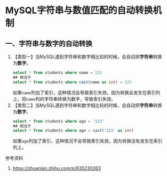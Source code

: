 # MySQL字符串与数值匹配的自动转换机制

## 一、字符串与数字的自动转换
1. 【类型一】当MySQL遇到字符串和数字相比较的时候，会自动把**字符串**转换为**数字**。
   ```sql
   select * from students where name = 123
   ## 相当于
   select * from students where cast(name as int) = 123
   ```
   如果`name`列加了索引，这种情况会导致索引失效，因为转换会发生在索引列上，将`name`列的字符串转换为数字，导致索引失效。
2. 【类型二】当MySQL遇到字符串和数字相比较的时候，会自动把**字符串**转换为**数字**。
   ```sql
   select * from students where age = '123'
   ## 相当于
   select * from students where age = cast('123' as int)
   ```
   如果`age`列加了索引，这种情况不会导致索引失效，因为转换没有发生在索引列上。



参考资料
1. https://zhuanlan.zhihu.com/p/635230263